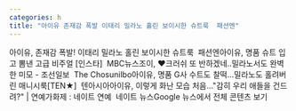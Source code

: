 ```yaml
---
categories: h
title: "아이유 존재감 폭발 이태리 밀라노 홀린 보이시한 슈트룩  패션엔"
---
```

아이유, 존재감 폭발! 이태리 밀라노 홀린 보이시한 슈트룩&nbsp;&nbsp;패션엔아이유, 명품 슈트 입고 뽐낸 고급 비주얼 [인스타]&nbsp;&nbsp;MBC뉴스조이, ♥크러쉬 또 반하겠네..밀라노서도 완벽한 미모 - 조선일보&nbsp;&nbsp;The Chosunilbo아이유, 명품 G사 수트도 찰떡…밀라노도 홀려버린 매니시룩[TEN★]&nbsp;&nbsp;텐아시아아이유, 이렇게 화난 모습 처음…"감히 우리 애들을 건드려?" | 연예가화제 : 네이트 연예&nbsp;&nbsp;네이트 뉴스Google 뉴스에서 전체 콘텐츠 보기